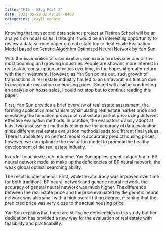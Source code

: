 ```yaml
---
title: "FIS - Blog Post 2"
date: 2021-05-28 02:49:28 -0400
categories: jekyll update
---
```

Knowing that my second data science project at Flatiron School will be an analysis on house sales, I thought it would be an interesting opportunity to review a data science paper on real estate topic: Real Estate Evaluation Model based on Genetic Algorithm Optimized Neural Network by Yan Sun.

With the acceleration of urbanization, real estate has become one of the most booming and growing industries. People are showing more interest in real estate consumption activities over time, in the hopes of greater return with their investment. However, as Yan Sun points out, such growth of transactions in real estate industry has led to an unfavorable situation due to inaccurate evaluation on housing prices. Since I will also be conducting an analysis on house sales, I could not stop but to continue reading this paper. 

First, Yan Sun provides a brief overview of real estate assessment, the forming application mechanism by simulating real estate market price and simulating the formation process of real estate market price using different effective evaluation methods. In practice, the evaluators usually adopt at least two assessment methods to improve the accuracy of data evaluation since different real estate evaluation methods leads to different final values. There is absolutely no perfect model to accurately predict housing prices, however, we can optimize the evaluation model to promote the healthy development of the real estate industry. 

In order to achieve such outcome, Yan Sun applies genetic algorithm to BP neural network model to make up the deficiencies of BP neural network, the weak global optimal searching ability.

The result is phenomenal. First, while the accuracy was improved over time for both traditional BP neural network and generic neural network, the accuracy of general neural network was much higher. The difference between the real estate price and the price evaluated by the genetic neural network was also small with a high overall fitting degree, meaning that the predicted price was very close to the actual housing price. 

Yan Sun explains that there are still some deficiencies in this study but her dedication has provided a new way for the evaluation of real estate with feasibility and practicability. 
